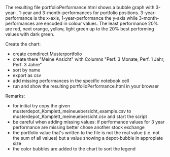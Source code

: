 The resulting file portfolioPerformance.html shows a bubble graph with 3-year-, 1-year and 3-month-performances for
portfolio positions.
3-year-performance is the x-axis, 1-year-performance the y-axis while 3-month-performances are encoded in colour values.
The least performance 20% are red, next orange, yellow, light green up to the 20% best performing values with dark green.

Create the chart:
- create comdirect Musterportfolio
- create there "Meine Ansicht" with Columns "Perf. 3 Monate, Perf. 1 Jahr, Perf. 3 Jahre"
- sort by name
- export as csv
- add missing performances in the specific notebook cell
- run and show the resulting portfolioPerformance.html in your browser 

Remarks:
- for initial try copy the given musterdepot_Komplett_meineuebersicht_example.csv to musterdepot_Komplett_meineuebersicht.csv and start the script
- be careful when adding missing values: if performance values for 3 year performance are missing better chose another stock exchange
- the portfolio value that's written to the file is not the real value (i.e. not the sum of all values) but a value showing a depot-bubble in appropiate size
- the color bubbles are added to the chart to sort the legend